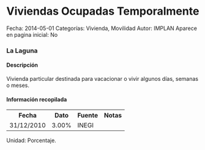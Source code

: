 Viviendas Ocupadas Temporalmente
=====

Fecha: 2014-05-01
Categorías: Vivienda, Movilidad
Autor: IMPLAN
Aparece en pagina inicial: No

### La Laguna

#### Descripción

Vivienda particular destinada para vacacionar o vivir algunos días, semanas o meses.

#### Información recopilada

<table class="table table-hover table-bordered matriz">
  <tr><th>Fecha</th><th>Dato</th><th>Fuente</th><th>Notas</th></tr>
  <tr><td class="centrado">31/12/2010</td><td class="derecha">3.00%</td><td>INEGI</td><td></td></tr>
</table>

Unidad: Porcentaje.
